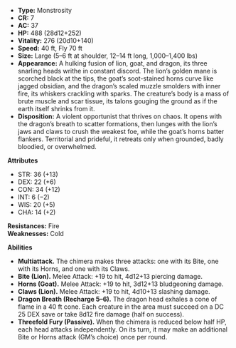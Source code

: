 - **Type:** Monstrosity
- **CR:** 7
- **AC:** 37
- **HP:** 488 (28d12+252)
- **Vitality:** 276 (20d10+140)
- **Speed:** 40 ft, Fly 70 ft
- **Size:** Large (5–6 ft at shoulder, 12–14 ft long, 1,000–1,400 lbs)
- **Appearance:** A hulking fusion of lion, goat, and dragon, its three snarling heads writhe in constant discord. The lion’s golden mane is scorched black at the tips, the goat’s soot-stained horns curve like jagged obsidian, and the dragon’s scaled muzzle smolders with inner fire, its whiskers crackling with sparks. The creature’s body is a mass of brute muscle and scar tissue, its talons gouging the ground as if the earth itself shrinks from it.
- **Disposition:** A violent opportunist that thrives on chaos. It opens with the dragon’s breath to scatter formations, then lunges with the lion’s jaws and claws to crush the weakest foe, while the goat’s horns batter flankers. Territorial and prideful, it retreats only when grounded, badly bloodied, or overwhelmed.

**Attributes**
- STR: 36 (+13)
- DEX: 22 (+6)
- CON: 34 (+12)
- INT: 6 (−2)
- WIS: 20 (+5)
- CHA: 14 (+2)

**Resistances:** Fire  
**Weaknesses:** Cold

**Abilities**
- **Multiattack.** The chimera makes three attacks: one with its Bite, one with its Horns, and one with its Claws.
- **Bite (Lion).** Melee Attack: +19 to hit, 4d12+13 piercing damage.
- **Horns (Goat).** Melee Attack: +19 to hit, 3d12+13 bludgeoning damage.
- **Claws (Lion).** Melee Attack: +19 to hit, 4d10+13 slashing damage.
- **Dragon Breath (Recharge 5–6).** The dragon head exhales a cone of flame in a 40 ft cone. Each creature in the area must succeed on a DC 25 DEX save or take 8d12 fire damage (half on success).
- **Threefold Fury (Passive).** When the chimera is reduced below half HP, each head attacks independently. On its turn, it may make an additional Bite or Horns attack (GM’s choice) once per round.